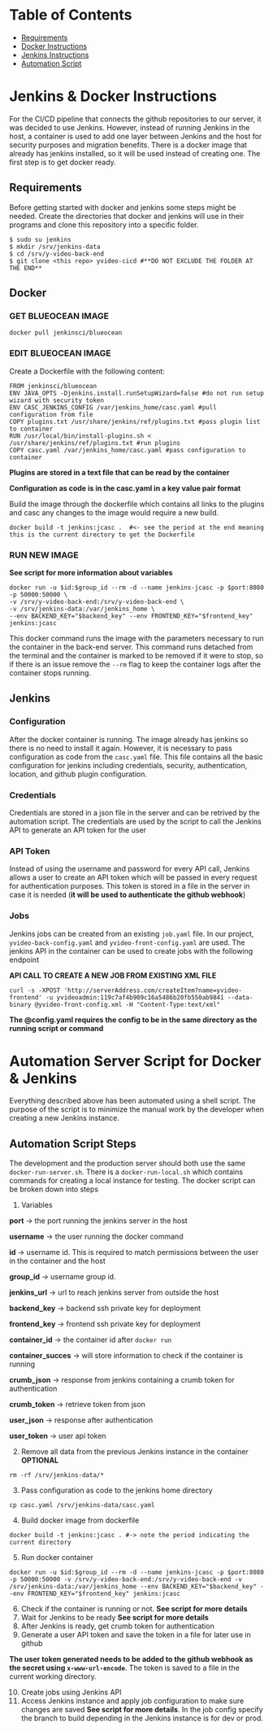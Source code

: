 # Table of Contents

* [Requirements](#requirements)
* [Docker Instructions](#docker)
* [Jenkins Instructions](#jenkins)
* [Automation Script](#automation-script-steps)

# Jenkins & Docker Instructions
For the CI/CD pipeline that connects the github repositories to our server, it was decided to use Jenkins. However, instead of running Jenkins in the host, a container is used to add one layer between Jenkins and the host for security purposes and migration benefits. 
There is a docker image that already has jenkins installed, so it will be used instead of creating one. The first step is to get docker ready. 

## Requirements

Before getting started with docker and jenkins some steps might be needed. Create the directories that docker and jenkins will use in their programs and clone this repository into a specific folder.

```
$ sudo su jenkins
$ mkdir /srv/jenkins-data
$ cd /srv/y-video-back-end
$ git clone <this repo> yvideo-cicd #**DO NOT EXCLUDE THE FOLDER AT THE END**
```

## Docker

### GET BLUEOCEAN IMAGE 
``` docker pull jenkinsci/blueocean ``` 
### EDIT BLUEOCEAN IMAGE
Create a Dockerfile with the following content:
```
FROM jenkinsci/blueocean
ENV JAVA_OPTS -Djenkins.install.runSetupWizard=false #do not run setup wizard with security token
ENV CASC_JENKINS_CONFIG /var/jenkins_home/casc.yaml #pull configuration from file
COPY plugins.txt /usr/share/jenkins/ref/plugins.txt #pass plugin list to container
RUN /usr/local/bin/install-plugins.sh < /usr/share/jenkins/ref/plugins.txt #run plugins
COPY casc.yaml /var/jenkins_home/casc.yaml #pass configuration to container
```
**Plugins are stored in a text file that can be read by the container**

**Configuration as code is in the casc.yaml in a key value pair format**

Build the image through the dockerfile which contains all links to the plugins and casc any changes to the image would require a new build.
```
docker build -t jenkins:jcasc .  #<- see the period at the end meaning this is the current directory to get the Dockerfile
```
### RUN NEW IMAGE
**See script for more information about variables**
```
docker run -u $id:$group_id --rm -d --name jenkins-jcasc -p $port:8080 -p 50000:50000 \ 
-v /srv/y-video-back-end:/srv/y-video-back-end \
-v /srv/jenkins-data:/var/jenkins_home \
--env BACKEND_KEY="$backend_key" --env FRONTEND_KEY="$frontend_key" jenkins:jcasc
```
This docker command runs the image with the parameters necessary to run the container in the back-end server. This command runs detached from the terminal and the container is marked to be removed if it were to stop, so if there is an issue remove the ```--rm``` flag to keep the container logs after the container stops running. 

## Jenkins
### Configuration
After the docker container is running. The image already has jenkins so there is no need to install it again. However, it is necessary to pass configuration as code from the ```casc.yaml``` file. This file contains all the basic configuration for jenkins including credentials, security, authentication, location, and github plugin configuration.

### Credentials
Credentials are stored in a json file in the server and can be retrived by the automation script. The credentials are used by the script to call the Jenkins API to generate an API token for the user

### API Token
Instead of using the username and password for every API call, Jenkins allows a user to create an API token which will be passed in every request for authentication purposes. This token is stored in a file in the server in case it is needed (**it will be used to authenticate the github webhook**)

### Jobs
Jenkins jobs can be created from an existing ```job.yaml``` file. In our project, ```yvideo-back-config.yaml``` and ```yvideo-front-config.yaml``` are used. The jenkins API in the container can be used to create jobs with the following endpoint

**API CALL TO CREATE A NEW JOB FROM EXISTING XML FILE**
```
curl -s -XPOST 'http://serverAddress.com/createItem?name=yvideo-frontend' -u yvideoadmin:119c7af4b909c16a5486b20fb550ab9841 --data-binary @yvideo-front-config.xml -H "Content-Type:text/xml"
```
**The @config.yaml requires the config to be in the same directory as the running script or command**

# Automation Server Script for Docker & Jenkins

Everything described above has been automated using a shell script. The purpose of the script is to minimize the manual work by the developer when creating a new Jenkins instance. 

## Automation Script Steps

The development and the production server should both use the same ```docker-run-server.sh```. There is a ```docker-run-local.sh``` which contains commands for creating a local instance for testing. 
The docker script can be broken down into steps

1. Variables


**port** -> the port running the jenkins server in the host

**username** -> the user running the docker command

**id** -> username id. This is required to match permissions between the user in the container and the host

**group_id** -> username group id.

**jenkins_url** -> url to reach jenkins server from outside the host

**backend_key** -> backend ssh private key for deployment

**frontend_key** -> frontend ssh private key for deployment

**container_id** -> the container id after ```docker run```

**container_succes** -> will store information to check if the container is running

**crumb_json** -> response from jenkins containing a crumb token for authentication

**crumb_token** -> retrieve token from json

**user_json** -> response after authentication

**user_token** -> user api token

2. Remove all data from the previous Jenkins instance in the container **OPTIONAL**


```rm -rf /srv/jenkins-data/*```

3. Pass configuration as code to the jenkins home directory

```cp casc.yaml /srv/jenkins-data/casc.yaml```

4. Build docker image from dockerfile

```docker build -t jenkins:jcasc . #-> note the period indicating the current directory```

5. Run docker container

```docker run -u $id:$group_id --rm -d --name jenkins-jcasc -p $port:8080 -p 50000:50000 -v /srv/y-video-back-end:/srv/y-video-back-end -v /srv/jenkins-data:/var/jenkins_home --env BACKEND_KEY="$backend_key" --env FRONTEND_KEY="$frontend_key" jenkins:jcasc```

6. Check if the container is running or not. **See script for more details**
7. Wait for Jenkins to be ready **See script for more details**
8. After Jenkins is ready, get crumb token for authentication
9. Generate a user API token and save the token in a file for later use in github

**The user token generated needs to be added to the github webhook as the secret using ```x-www-url-encode```**. The token is saved to a file in the current working directory.  

10. Create jobs using Jenkins API
11. Access Jenkins instance and apply job configuration to make sure changes are saved **See script for more details**. In the job config specify the branch to build depending in the Jenkins instance is for dev or prod.

